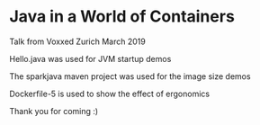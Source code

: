 # Java in a World of Containers
Talk from Voxxed Zurich
March 2019

Hello.java was used for JVM startup demos

The sparkjava maven project was used for the image size demos

Dockerfile-5 is used to show the effect of ergonomics


Thank you for coming :)
